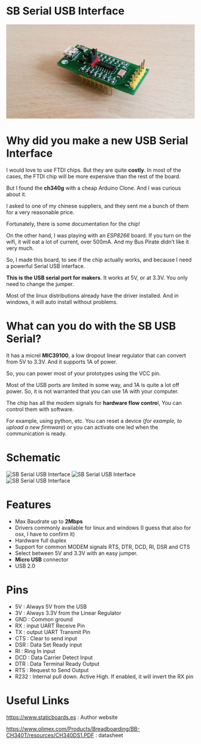 
SB Serial USB Interface
=======================

![SB Serial USB Interface](/img/ch340.jpg?raw=true "staticboards Serial USB Interface")


Why did you make a new USB Serial Interface
===========================================


I would love to use FTDI chips. But they are quite **costly**. In most of the cases, the FTDI chip will be more expensive than the rest of the board.

But I found the **ch340g** with a cheap Arduino Clone. And I was curious about it.

I asked to one of my chinese suppliers, and they sent me a bunch of them for a very reasonable price.

Fortunately, there is some documentation for the chip!

On the other hand, I was playing with an *ESP8266* board. If you turn on the wifi, it will eat a lot of current, over 500mA. And my Bus Pirate didn’t like it very much.

So, I made this board, to see if the chip actually works, and because I need a powerful Serial USB interface.

**This is the USB serial port for makers**. It works at 5V, or at 3.3V. You only need to change the jumper.

Most of the linux distributions already have the driver installed. And in windows, it will auto install without problems.

What can you do with the SB USB Serial?
=======================================

It has a micrel **MIC39100**, a low dropout linear regulator that can convert from 5V to 3.3V. And it supports 1A of power.

So, you can power most of your prototypes using the VCC pin.

Most of the USB ports are limited in some way, and 1A is quite a lot off power. So, it is not warranted that you can use 1A with your computer.

The chip has all the modem signals for **hardware flow contro**l, You can control them with software.

For example, using python, etc. You can reset a device (*for example, to upload a new firmware*) or you can activate one led when the communication is ready.

Schematic
=========

![SB Serial USB Interface](/img/ch340g-schematic?raw=true "Schematic")
![SB Serial USB Interface](/img/ch340g-silk?raw=true "Silk Screen")
![SB Serial USB Interface](/img/ch340g-pcb?raw=true "PCB")

Features
========

 - Max Baudrate up to **2Mbps**
 - Drivers commonly available for linux and windows (I guess that also
   for osx, I have to confirm it)
 - Hardware full duplex
 - Support for common MODEM signals RTS, DTR, DCD, RI, DSR and CTS
 - Select between 5V and 3.3V with an easy jumper.
 - **Micro USB** connector
 - USB 2.0

Pins
====

 - 5V : Always 5V from the USB
 - 3V : Always 3.3V from the Linear Regulator
 - GND : Common ground
 - RX : input UART Receive Pin
 - TX : output UART Transmit Pin
 - CTS : Clear to send input
 - DSR : Data Set Ready input
 - RI : Ring In input
 - DCD : Data Carrier Detect Input
 - DTR : Data Terminal Ready Output
 - RTS : Request to Send Output
 - R232 :  Internal pull down. Active High. If enabled, it will invert the
   RX pin

Useful Links
============

https://www.staticboards.es : Author website

https://www.olimex.com/Products/Breadboarding/BB-CH340T/resources/CH340DS1.PDF : datasheet



